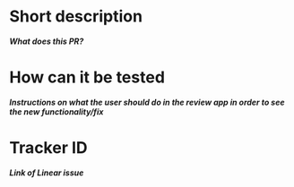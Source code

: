 # Short description
**_What does this PR?_**

# How can it be tested
**_Instructions on what the user should do in the review app in order to see the new functionality/fix_**

# Tracker ID
**_Link of Linear issue_**

